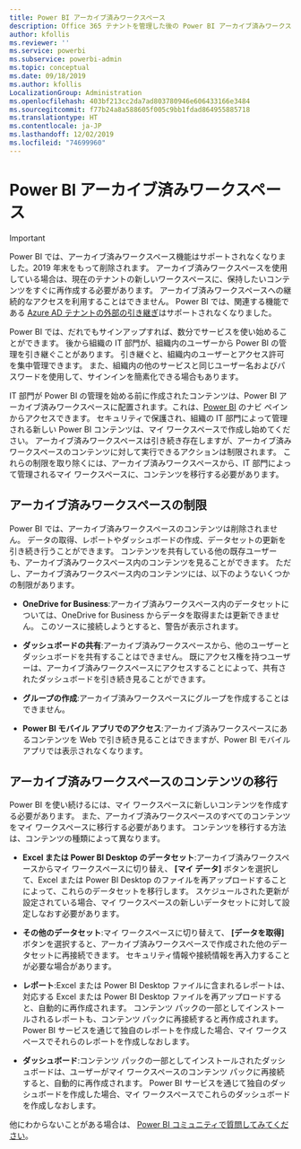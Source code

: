```yaml
---
title: Power BI アーカイブ済みワークスペース
description: Office 365 テナントを管理した後の Power BI アーカイブ済みワークスペース
author: kfollis
ms.reviewer: ''
ms.service: powerbi
ms.subservice: powerbi-admin
ms.topic: conceptual
ms.date: 09/18/2019
ms.author: kfollis
LocalizationGroup: Administration
ms.openlocfilehash: 403bf213cc2da7ad803780946e606433166e3484
ms.sourcegitcommit: f77b24a8a588605f005c9bb1fdad864955885718
ms.translationtype: HT
ms.contentlocale: ja-JP
ms.lasthandoff: 12/02/2019
ms.locfileid: "74699960"
---
```

# <a name="power-bi-archived-workspace"></a>Power BI アーカイブ済みワークスペース

> [!IMPORTANT]
> Power BI では、アーカイブ済みワークスペース機能はサポートされなくなりました。2019 年末をもって削除されます。 アーカイブ済みワークスペースを使用している場合は、現在のテナントの新しいワークスペースに、保持したいコンテンツをすぐに再作成する必要があります。 アーカイブ済みワークスペースへの継続的なアクセスを利用することはできません。 Power BI では、関連する機能である [Azure AD テナントの外部の引き継ぎ](service-admin-faq.md#what-is-the-process-to-manage-a-tenant-created-by-microsoft-for-my-users)はサポートされなくなりました。

Power BI では、だれでもサインアップすれば、数分でサービスを使い始めることができます。  後から組織の IT 部門が、組織内のユーザーから Power BI の管理を引き継ぐことがあります。  引き継ぐと、組織内のユーザーとアクセス許可を集中管理できます。 また、組織内の他のサービスと同じユーザー名およびパスワードを使用して、サインインを簡素化できる場合もあります。

IT 部門が Power BI の管理を始める前に作成されたコンテンツは、Power BI アーカイブ済みワークスペースに配置されます。これは、[Power BI](https://app.powerbi.com) のナビ ペインからアクセスできます。 セキュリティで保護され、組織の IT 部門によって管理される新しい Power BI コンテンツは、マイ ワークスペースで作成し始めてください。  アーカイブ済みワークスペースは引き続き存在しますが、アーカイブ済みワークスペースのコンテンツに対して実行できるアクションは制限されます。  これらの制限を取り除くには、アーカイブ済みワークスペースから、IT 部門によって管理されるマイ ワークスペースに、コンテンツを移行する必要があります。

## <a name="restrictions-in-your-archived-workspace"></a>アーカイブ済みワークスペースの制限

Power BI では、アーカイブ済みワークスペースのコンテンツは削除されません。 データの取得、レポートやダッシュボードの作成、データセットの更新を引き続き行うことができます。 コンテンツを共有している他の既存ユーザーも、アーカイブ済みワークスペース内のコンテンツを見ることができます。 ただし、アーカイブ済みワークスペース内のコンテンツには、以下のようないくつかの制限があります。

* **OneDrive for Business**:アーカイブ済みワークスペース内のデータセットについては、OneDrive for Business からデータを取得または更新できません。  このソースに接続しようとすると、警告が表示されます。

* **ダッシュボードの共有**:アーカイブ済みワークスペースから、他のユーザーとダッシュボードを共有することはできません。  既にアクセス権を持つユーザーは、アーカイブ済みワークスペースにアクセスすることによって、共有されたダッシュボードを引き続き見ることができます。

* **グループの作成**:アーカイブ済みワークスペースにグループを作成することはできません。

* **Power BI モバイル アプリでのアクセス**:アーカイブ済みワークスペースにあるコンテンツを Web で引き続き見ることはできますが、Power BI モバイル アプリでは表示されなくなります。

## <a name="migrating-content-in-your-archived-workspace"></a>アーカイブ済みワークスペースのコンテンツの移行

Power BI を使い続けるには、マイ ワークスペースに新しいコンテンツを作成する必要があります。 また、アーカイブ済みワークスペースのすべてのコンテンツをマイ ワークスペースに移行する必要があります。  コンテンツを移行する方法は、コンテンツの種類によって異なります。

* **Excel または Power BI Desktop のデータセット**:アーカイブ済みワークスペースからマイ ワークスペースに切り替え、 **[マイ データ]** ボタンを選択して、Excel または Power BI Desktop のファイルを再アップロードすることによって、これらのデータセットを移行します。  スケジュールされた更新が設定されている場合、マイ ワークスペースの新しいデータセットに対して設定しなおす必要があります。

* **その他のデータセット**:マイ ワークスペースに切り替えて、 **[データを取得]** ボタンを選択すると、アーカイブ済みワークスペースで作成された他のデータセットに再接続できます。  セキュリティ情報や接続情報を再入力することが必要な場合があります。

* **レポート**:Excel または Power BI Desktop ファイルに含まれるレポートは、対応する Excel または Power BI Desktop ファイルを再アップロードすると、自動的に再作成されます。 コンテンツ パックの一部としてインストールされるレポートも、コンテンツ パックに再接続すると再作成されます。 Power BI サービスを通じて独自のレポートを作成した場合、マイ ワークスペースでそれらのレポートを作成しなおします。

* **ダッシュボード**:コンテンツ パックの一部としてインストールされたダッシュボードは、ユーザーがマイ ワークスペースのコンテンツ パックに再接続すると、自動的に再作成されます。 Power BI サービスを通じて独自のダッシュボードを作成した場合、マイ ワークスペースでこれらのダッシュボードを作成しなおします。

他にわからないことがある場合は、 [Power BI コミュニティで質問してみてください](https://community.powerbi.com/)。

